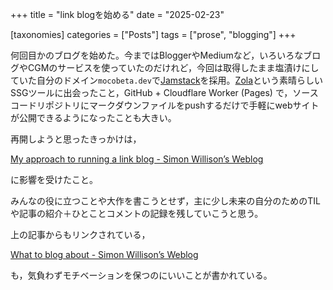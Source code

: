 +++
title = "link blogを始める"
date = "2025-02-23"

[taxonomies]
categories = ["Posts"]
tags = ["prose", "blogging"]
+++

何回目かのブログを始めた。今まではBloggerやMediumなど，いろいろなブログやCGMのサービスを使っていたのだけれど，今回は取得したまま塩漬けにしていた自分のドメイン`mocobeta.dev`で[Jamstack](https://jamstack.org/)を採用。[Zola](https://www.getzola.org/)という素晴らしいSSGツールに出会ったこと，GitHub + Cloudflare Worker (Pages) で，ソースコードリポジトリにマークダウンファイルをpushするだけで手軽にwebサイトが公開できるようになったことも大きい。

再開しようと思ったきっかけは，

[My approach to running a link blog - Simon Willison’s Weblog](https://simonwillison.net/2024/Dec/22/link-blog/) 

に影響を受けたこと。

みんなの役に立つことや大作を書こうとせず，主に少し未来の自分のためのTILや記事の紹介＋ひとことコメントの記録を残していこうと思う。

上の記事からもリンクされている，

[What to blog about - Simon Willison’s Weblog](https://simonwillison.net/2022/Nov/6/what-to-blog-about/)

も，気負わずモチベーションを保つのにいいことが書かれている。